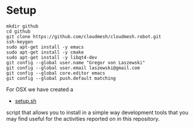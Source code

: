 # Setup

	mkdir github
  	cd github
  	git clone https://github.com/cloudmesh/cloudmesh.robot.git
  	ssh-keygen
  	sudo apt-get install -y emacs
	sudo apt-get install -y cmake
	sudo apt-get install -y libqt4-dev
  	git config --global user.name "Gregor von Laszewski"
  	git config --global user.email laszewski@gmail.com
  	git config --global core.editor emacs
	git config --global push.default matching

For OSX we have created a

* [setup.sh](https://raw.githubusercontent.com/cloudmesh/cloudmesh.robot/master/bin/osx/setup.sh)

script that allows you to install in a simple way development tools
that you may find useful for the activities reported on in this repository.

 
